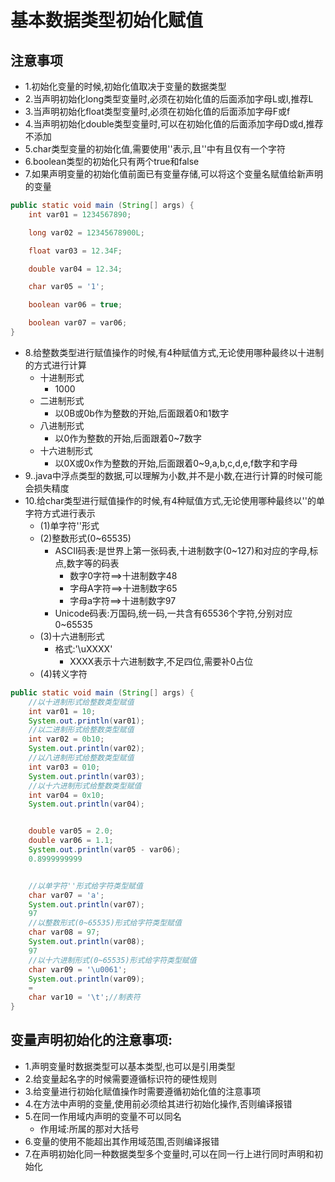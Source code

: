# 基本数据类型初始化赋值

##  注意事项

+ 1.初始化变量的时候,初始化值取决于变量的数据类型
+ 2.当声明初始化long类型变量时,必须在初始化值的后面添加字母L或l,推荐L
+ 3.当声明初始化float类型变量时,必须在初始化值的后面添加字母F或f
+ 4.当声明初始化double类型变量时,可以在初始化值的后面添加字母D或d,推荐不添加
+ 5.char类型变量的初始化值,需要使用''表示,且''中有且仅有一个字符
+ 6.boolean类型的初始化只有两个true和false
+ 7.如果声明变量的初始化值前面已有变量存储,可以将这个变量名赋值给新声明的变量

``` java 
public static void main (String[] args) {
    int var01 = 1234567890;

    long var02 = 12345678900L;

    float var03 = 12.34F;

    double var04 = 12.34;

    char var05 = '1';

    boolean var06 = true;

    boolean var07 = var06;
}
```

+ 8.给整数类型进行赋值操作的时候,有4种赋值方式,无论使用哪种最终以十进制的方式进行计算
    + 十进制形式
        + 1000
    + 二进制形式
        + 以0B或0b作为整数的开始,后面跟着0和1数字
    + 八进制形式
        + 以0作为整数的开始,后面跟着0~7数字
    + 十六进制形式
        + 以0X或0x作为整数的开始,后面跟着0~9,a,b,c,d,e,f数字和字母
+ 9..java中浮点类型的数据,可以理解为小数,并不是小数,在进行计算的时候可能会损失精度
+ 10.给char类型进行赋值操作的时候,有4种赋值方式,无论使用哪种最终以''的单字符方式进行表示
    + (1)单字符''形式
    + (2)整数形式(0~65535)
        + ASCII码表:是世界上第一张码表,十进制数字(0~127)和对应的字母,标点,数字等的码表
            + 数字0字符\==>十进制数字48
            + 字母A字符\==>十进制数字65
            + 字母a字符==>十进制数字97
        + Unicode码表:万国码,统一码,一共含有65536个字符,分别对应0~65535
    + (3)十六进制形式		
        + 格式:'\uXXXX'
            + XXXX表示十六进制数字,不足四位,需要补0占位
    + (4)转义字符

```java
public static void main (String[] args) {
    //以十进制形式给整数类型赋值
    int var01 = 10;
    System.out.println(var01);
    //以二进制形式给整数类型赋值
    int var02 = 0b10;
    System.out.println(var02);
    //以八进制形式给整数类型赋值
    int var03 = 010;
    System.out.println(var03);
    //以十六进制形式给整数类型赋值
    int var04 = 0x10;
    System.out.println(var04);


    double var05 = 2.0;
    double var06 = 1.1;
    System.out.println(var05 - var06);
	0.8999999999


    //以单字符''形式给字符类型赋值
    char var07 = 'a';
    System.out.println(var07);
	97
    //以整数形式(0~65535)形式给字符类型赋值
    char var08 = 97;
    System.out.println(var08);
	97
    //以十六进制形式(0~65535)形式给字符类型赋值
    char var09 = '\u0061';
    System.out.println(var09);
	=
    char var10 = '\t';//制表符
}
```

## 变量声明初始化的注意事项:

+ 1.声明变量时数据类型可以基本类型,也可以是引用类型
+ 2.给变量起名字的时候需要遵循标识符的硬性规则
+ 3.给变量进行初始化赋值操作时需要遵循初始化值的注意事项
+ 4.在方法中声明的变量,使用前必须给其进行初始化操作,否则编译报错
+ 5.在同一作用域内声明的变量不可以同名
    + 作用域:所属的那对大括号
+ 6.变量的使用不能超出其作用域范围,否则编译报错
+ 7.在声明初始化同一种数据类型多个变量时,可以在同一行上进行同时声明和初始化
